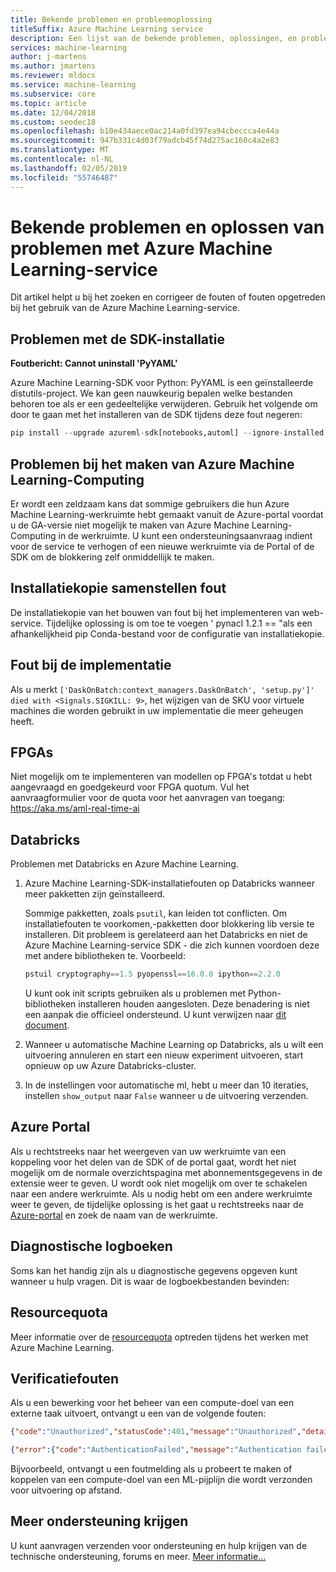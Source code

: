 ```yaml
---
title: Bekende problemen en probleemoplossing
titleSuffix: Azure Machine Learning service
description: Een lijst van de bekende problemen, oplossingen, en probleemoplossing voor Azure Machine Learning-service.
services: machine-learning
author: j-martens
ms.author: jmartens
ms.reviewer: mldocs
ms.service: machine-learning
ms.subservice: core
ms.topic: article
ms.date: 12/04/2018
ms.custom: seodec18
ms.openlocfilehash: b10e434aece0ac214a0fd397ea94cbeccca4e44a
ms.sourcegitcommit: 947b331c4d03f79adcb45f74d275ac160c4a2e83
ms.translationtype: MT
ms.contentlocale: nl-NL
ms.lasthandoff: 02/05/2019
ms.locfileid: "55746487"
---
```

# <a name="known-issues-and-troubleshooting-azure-machine-learning-service"></a>Bekende problemen en oplossen van problemen met Azure Machine Learning-service

Dit artikel helpt u bij het zoeken en corrigeer de fouten of fouten opgetreden bij het gebruik van de Azure Machine Learning-service.

## <a name="sdk-installation-issues"></a>Problemen met de SDK-installatie

**Foutbericht: Cannot uninstall 'PyYAML'**

Azure Machine Learning-SDK voor Python: PyYAML is een geïnstalleerde distutils-project. We kan geen nauwkeurig bepalen welke bestanden behoren toe als er een gedeeltelijke verwijderen. Gebruik het volgende om door te gaan met het installeren van de SDK tijdens deze fout negeren:

```Python
pip install --upgrade azureml-sdk[notebooks,automl] --ignore-installed PyYAML
```

## <a name="trouble-creating-azure-machine-learning-compute"></a>Problemen bij het maken van Azure Machine Learning-Computing

Er wordt een zeldzaam kans dat sommige gebruikers die hun Azure Machine Learning-werkruimte hebt gemaakt vanuit de Azure-portal voordat u de GA-versie niet mogelijk te maken van Azure Machine Learning-Computing in de werkruimte. U kunt een ondersteuningsaanvraag indient voor de service te verhogen of een nieuwe werkruimte via de Portal of de SDK om de blokkering zelf onmiddellijk te maken.

## <a name="image-building-failure"></a>Installatiekopie samenstellen fout

De installatiekopie van het bouwen van fout bij het implementeren van web-service. Tijdelijke oplossing is om toe te voegen ' pynacl 1.2.1 == "als een afhankelijkheid pip Conda-bestand voor de configuratie van installatiekopie.

## <a name="deployment-failure"></a>Fout bij de implementatie

Als u merkt `['DaskOnBatch:context_managers.DaskOnBatch', 'setup.py']' died with <Signals.SIGKILL: 9>`, het wijzigen van de SKU voor virtuele machines die worden gebruikt in uw implementatie die meer geheugen heeft.

## <a name="fpgas"></a>FPGAs
Niet mogelijk om te implementeren van modellen op FPGA's totdat u hebt aangevraagd en goedgekeurd voor FPGA quotum. Vul het aanvraagformulier voor de quota voor het aanvragen van toegang: https://aka.ms/aml-real-time-ai

## <a name="databricks"></a>Databricks

Problemen met Databricks en Azure Machine Learning.

1. Azure Machine Learning-SDK-installatiefouten op Databricks wanneer meer pakketten zijn geïnstalleerd.

   Sommige pakketten, zoals `psutil`, kan leiden tot conflicten. Om installatiefouten te voorkomen,-pakketten door blokkering lib versie te installeren. Dit probleem is gerelateerd aan het Databricks en niet de Azure Machine Learning-service SDK - die zich kunnen voordoen deze met andere bibliotheken te. Voorbeeld:
   ```python
   pstuil cryptography==1.5 pyopenssl==16.0.0 ipython==2.2.0
   ```
   U kunt ook init scripts gebruiken als u problemen met Python-bibliotheken installeren houden aangesloten. Deze benadering is niet een aanpak die officieel ondersteund. U kunt verwijzen naar [dit document](https://docs.azuredatabricks.net/user-guide/clusters/init-scripts.html#cluster-scoped-init-scripts).

2. Wanneer u automatische Machine Learning op Databricks, als u wilt een uitvoering annuleren en start een nieuw experiment uitvoeren, start opnieuw op uw Azure Databricks-cluster.

3. In de instellingen voor automatische ml, hebt u meer dan 10 iteraties, instellen `show_output` naar `False` wanneer u de uitvoering verzenden.


## <a name="azure-portal"></a>Azure Portal
Als u rechtstreeks naar het weergeven van uw werkruimte van een koppeling voor het delen van de SDK of de portal gaat, wordt het niet mogelijk om de normale overzichtspagina met abonnementsgegevens in de extensie weer te geven. U wordt ook niet mogelijk om over te schakelen naar een andere werkruimte. Als u nodig hebt om een andere werkruimte weer te geven, de tijdelijke oplossing is het gaat u rechtstreeks naar de [Azure-portal](https://portal.azure.com) en zoek de naam van de werkruimte.

## <a name="diagnostic-logs"></a>Diagnostische logboeken
Soms kan het handig zijn als u diagnostische gegevens opgeven kunt wanneer u hulp vragen.
Dit is waar de logboekbestanden bevinden:

## <a name="resource-quotas"></a>Resourcequota

Meer informatie over de [resourcequota](how-to-manage-quotas.md) optreden tijdens het werken met Azure Machine Learning.

## <a name="authentication-errors"></a>Verificatiefouten

Als u een bewerking voor het beheer van een compute-doel van een externe taak uitvoert, ontvangt u een van de volgende fouten:

```json
{"code":"Unauthorized","statusCode":401,"message":"Unauthorized","details":[{"code":"InvalidOrExpiredToken","message":"The request token was either invalid or expired. Please try again with a valid token."}]}
```

```json
{"error":{"code":"AuthenticationFailed","message":"Authentication failed."}}
```

Bijvoorbeeld, ontvangt u een foutmelding als u probeert te maken of koppelen van een compute-doel van een ML-pijplijn die wordt verzonden voor uitvoering op afstand.

## <a name="get-more-support"></a>Meer ondersteuning krijgen

U kunt aanvragen verzenden voor ondersteuning en hulp krijgen van de technische ondersteuning, forums en meer. [Meer informatie...](support-for-aml-services.md)
